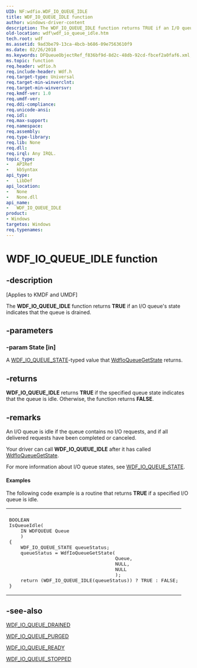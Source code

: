 ```yaml
---
UID: NF:wdfio.WDF_IO_QUEUE_IDLE
title: WDF_IO_QUEUE_IDLE function
author: windows-driver-content
description: The WDF_IO_QUEUE_IDLE function returns TRUE if an I/O queue's state indicates that the queue is drained.
old-location: wdf\wdf_io_queue_idle.htm
tech.root: wdf
ms.assetid: 9ad3be79-13ca-4bcb-b686-09e7563610f9
ms.date: 02/26/2018
ms.keywords: DFQueueObjectRef_f836bf9d-8d2c-48db-92cd-fbcef2a0faf6.xml, WDF_IO_QUEUE_IDLE, WDF_IO_QUEUE_IDLE function, kmdf.wdf_io_queue_idle, wdf.wdf_io_queue_idle, wdfio/WDF_IO_QUEUE_IDLE
ms.topic: function
req.header: wdfio.h
req.include-header: Wdf.h
req.target-type: Universal
req.target-min-winverclnt: 
req.target-min-winversvr: 
req.kmdf-ver: 1.0
req.umdf-ver: 
req.ddi-compliance: 
req.unicode-ansi: 
req.idl: 
req.max-support: 
req.namespace: 
req.assembly: 
req.type-library: 
req.lib: None
req.dll: 
req.irql: Any IRQL.
topic_type:
-	APIRef
-	kbSyntax
api_type:
-	LibDef
api_location:
-	None
-	None.dll
api_name:
-	WDF_IO_QUEUE_IDLE
product:
- Windows
targetos: Windows
req.typenames: 
---
```


# WDF_IO_QUEUE_IDLE function


## -description


<p class="CCE_Message">[Applies to KMDF and UMDF]</p>

The <b>WDF_IO_QUEUE_IDLE</b> function returns <b>TRUE</b> if an I/O queue's state indicates that the queue is drained.


## -parameters




### -param State [in]

A <a href="https://msdn.microsoft.com/library/windows/hardware/Ff552373">WDF_IO_QUEUE_STATE</a>-typed value that <a href="https://msdn.microsoft.com/library/windows/hardware/ff548437">WdfIoQueueGetState</a> returns.


## -returns



<b>WDF_IO_QUEUE_IDLE</b> returns <b>TRUE</b> if the specified queue state indicates that the queue is idle. Otherwise, the function returns <b>FALSE</b>.




## -remarks



An I/O queue is idle if the queue contains no I/O requests, and if all delivered requests have been completed or canceled. 

Your driver can call <b>WDF_IO_QUEUE_IDLE</b> after it has called <a href="https://msdn.microsoft.com/library/windows/hardware/ff548437">WdfIoQueueGetState</a>.

For more information about I/O queue states, see <a href="https://msdn.microsoft.com/library/windows/hardware/Ff552373">WDF_IO_QUEUE_STATE</a>.


#### Examples

The following code example is a routine that returns <b>TRUE</b> if a specified I/O queue is idle.

<div class="code"><span codelanguage=""><table>
<tr>
<th></th>
</tr>
<tr>
<td>
<pre>BOOLEAN
IsQueueIdle(
    IN WDFQUEUE Queue
    )
{
    WDF_IO_QUEUE_STATE queueStatus;
    queueStatus = WdfIoQueueGetState(
                                     Queue,
                                     NULL,
                                     NULL
                                     );
    return (WDF_IO_QUEUE_IDLE(queueStatus)) ? TRUE : FALSE;
}</pre>
</td>
</tr>
</table></span></div>



## -see-also




<a href="https://msdn.microsoft.com/library/windows/hardware/ff552363">WDF_IO_QUEUE_DRAINED</a>



<a href="https://msdn.microsoft.com/library/windows/hardware/ff552369">WDF_IO_QUEUE_PURGED</a>



<a href="https://msdn.microsoft.com/library/windows/hardware/ff552371">WDF_IO_QUEUE_READY</a>



<a href="https://msdn.microsoft.com/library/windows/hardware/ff552375">WDF_IO_QUEUE_STOPPED</a>
 

 

